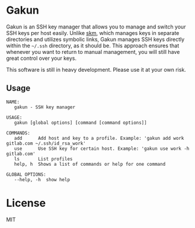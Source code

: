 # Gakun

Gakun is an SSH key manager that allows you to manage and switch your SSH keys per host easily. Unlike [skm](https://github.com/TimothyYe/skm), which manages keys in separate directories and utilizes symbolic links, Gakun manages SSH keys directly within the `~/.ssh` directory, as it should be. This approach ensures that whenever you want to return to manual management, you will still have great control over your keys.

This software is still in heavy development. Please use it at your own risk.

## Usage
```
NAME:
   gakun - SSH key manager

USAGE:
   gakun [global options] [command [command options]]

COMMANDS:
   add      Add host and key to a profile. Example: 'gakun add work gitlab.com ~/.ssh/id_rsa_work'
   use      Use SSH key for certain host. Example: 'gakun use work -h gitlab.com'
   ls       List profiles
   help, h  Shows a list of commands or help for one command

GLOBAL OPTIONS:
   --help, -h  show help
```


# License

MIT
